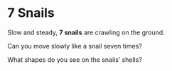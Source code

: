 # 7 Snails

Slow and steady, **7 snails** are crawling on the ground.

Can you move slowly like a snail seven times?

What shapes do you see on the snails’ shells?